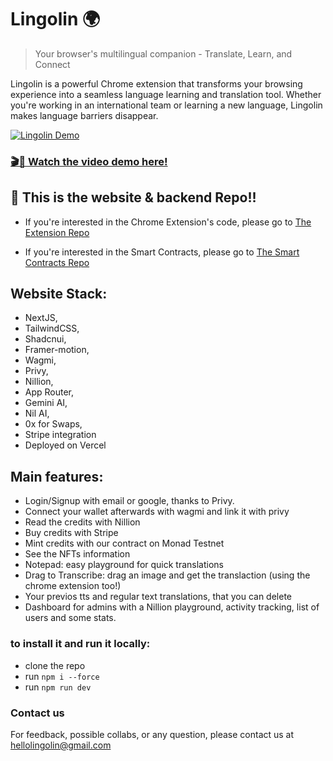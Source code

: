 # Lingolin 🌍

> Your browser's multilingual companion - Translate, Learn, and Connect

Lingolin is a powerful Chrome extension that transforms your browsing experience
into a seamless language learning and translation tool. Whether you're working
in an international team or learning a new language, Lingolin makes language
barriers disappear.

[![Lingolin Demo](https://lingolin.xyz/thumbnail.png)](https://lingolin.xyz/videos/final-demo.mp4)

### [🎬🍿 Watch the video demo here!](https://lingolin.xyz/videos/final-demo.mp4)

## 🚀 This is the website & backend Repo!!

- If you're interested in the Chrome Extension's code, please go to
  [The Extension Repo](https://github.com/lingolin-xyz/lingolin-extension)

- If you're interested in the Smart Contracts, please go to
  [The Smart Contracts Repo](https://github.com/lingolin-xyz/lingolin-contracts)

## Website Stack:

- NextJS,
- TailwindCSS,
- Shadcnui,
- Framer-motion,
- Wagmi,
- Privy,
- Nillion,
- App Router,
- Gemini AI,
- Nil AI,
- 0x for Swaps,
- Stripe integration
- Deployed on Vercel

## Main features:

- Login/Signup with email or google, thanks to Privy.
- Connect your wallet afterwards with wagmi and link it with privy
- Read the credits with Nillion
- Buy credits with Stripe
- Mint credits with our contract on Monad Testnet
- See the NFTs information
- Notepad: easy playground for quick translations
- Drag to Transcribe: drag an image and get the translaction (using the chrome
  extension too!)
- Your previos tts and regular text translations, that you can delete
- Dashboard for admins with a Nillion playground, activity tracking, list of
  users and some stats.

### to install it and run it locally:

- clone the repo
- run `npm i --force`
- run `npm run dev`

### Contact us

For feedback, possible collabs, or any question, please contact us at
hellolingolin@gmail.com
